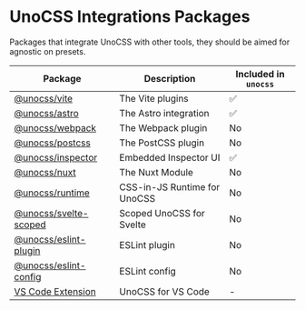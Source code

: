# UnoCSS Integrations Packages

Packages that integrate UnoCSS with other tools, they should be aimed for agnostic on presets.

| Package | Description | Included in `unocss` |
| ------- | ----------- | -------------------- |
| [@unocss/vite](./vite) | The Vite plugins | ✅ |
| [@unocss/astro](./astro) | The Astro integration | ✅ |
| [@unocss/webpack](./webpack) | The Webpack plugin | No |
| [@unocss/postcss](./postcss) | The PostCSS plugin | No |
| [@unocss/inspector](./postcss) | Embedded Inspector UI | ✅  |
| [@unocss/nuxt](./nuxt) | The Nuxt Module | No |
| [@unocss/runtime](./runtime) | CSS-in-JS Runtime for UnoCSS | No |
| [@unocss/svelte-scoped](./svelte-scoped) | Scoped UnoCSS for Svelte | No |
| [@unocss/eslint-plugin](./eslint-plugin) | ESLint plugin | No |
| [@unocss/eslint-config](./eslint-config) | ESLint config | No |
| [VS Code Extension](./vscode) | UnoCSS for VS Code | - |
